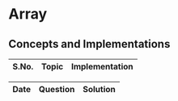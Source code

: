 # Array 

## Concepts and Implementations

| S.No. | Topic | Implementation |
| ---  | ------ | -------------- |

| Date | Question | Solution |
| ---  | ------ | -------------- |